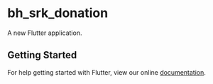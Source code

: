 # bh_srk_donation

A new Flutter application.

## Getting Started

For help getting started with Flutter, view our online
[documentation](https://flutter.io/).
